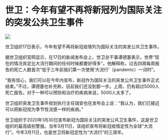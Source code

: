 # 世卫：今年有望不再将新冠列为国际关注的突发公共卫生事件

![](https://inews.gtimg.com/om_bt/OsRSNJJ0eQhMq9lL1Gfy0GN9aeGlcFvgC85lbmdpSNwssAA/1000)

世卫组织17日表示，今年有望不再将新冠疫情列为国际关注的突发公共卫生事件。

据世卫组织官网显示，在17日的新闻发布会上，世卫总干事谭德塞表示，世界“现在的情况肯定比大流行期间的任何时候都要好得多”。他解释称，过去四周每周报告的死亡人数首次“低于三年前我们第一次使用‘大流行’（pandemic）一词时”。

“我有信心，我们可以在今年内宣布，新冠作为国际关注的突发公共卫生事件正式结束。”不过，谭德塞也补充称，目前我们还没到那一步。上周，仍有超过5000人死亡报告。对于一种可以预防和治疗的疾病来说，5000人太多了。

世卫组织突发卫生事件规划执行主任瑞安也在发布会上说：“我认为，我们已接近可以把新冠视为季节性流感一样的疾病。”

世卫组织于2020年1月30日宣布新冠为国际关注的突发公共卫生事件，这是世卫组织的最高级别警报。当年3月11日，该组织宣布将新冠疫情定性为全球“大流行”。今年3月11日，也是世卫将新冠定性为“大流行”的三周年。

